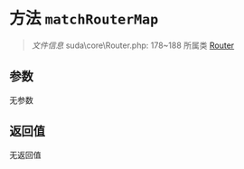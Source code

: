 # 方法 `matchRouterMap`

> *文件信息* suda\core\Router.php: 178~188
> 所属类 [Router](../Router.md)




## 参数


无参数


## 返回值

无返回值
